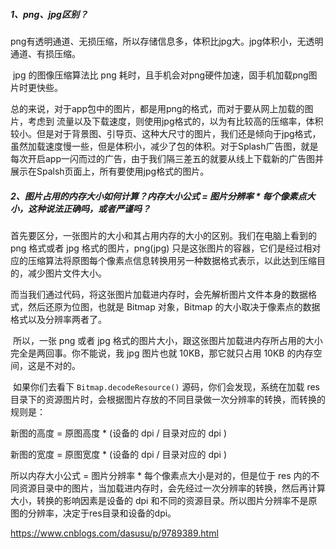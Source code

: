 ##### 1、png、jpg区别？

​      png有透明通道、无损压缩，所以存储信息多，体积比jpg大。jpg体积小，无透明通道、有损压缩。

​      jpg 的图像压缩算法比 png 耗时，且手机会对png硬件加速，固手机加载png图片时更快些。

​     总的来说，对于app包中的图片，都是用png的格式，而对于要从网上加载的图片，考虑到
流量以及下载速度，则使用jpg格式的，以为有比较高的压缩率，体积较小。但是对于背景图、引导页、这种大尺寸的图片，我们还是倾向于jpg格式，虽然加载速度慢一些，但是体积小，减少了包的体积。对于Splash广告图，就是每次开启app一闪而过的广告，由于我们隔三差五的就要从线上下载新的广告图并展示在Spalsh页面上，所有要使用jpg格式的图片。

##### 2、图片占用的内存大小如何计算？内存大小公式 = 图片分辨率 \* 每个像素点大小，这种说法正确吗，或者严谨吗？

​      首先要区分，一张图片的大小和其占用内存的大小的区别。我们在电脑上看到的 png 格式或者 jpg 格式的图片，png(jpg) 只是这张图片的容器，它们是经过相对应的压缩算法将原图每个像素点信息转换用另一种数据格式表示，以此达到压缩目的，减少图片文件大小。

​      而当我们通过代码，将这张图片加载进内存时，会先解析图片文件本身的数据格式，然后还原为位图，也就是 Bitmap 对象，Bitmap 的大小取决于像素点的数据格式以及分辨率两者了。

​      所以，一张 png 或者 jpg 格式的图片大小，跟这张图片加载进内存所占用的大小完全是两回事。你不能说，我 jpg 图片也就 10KB，那它就只占用 10KB 的内存空间，这是不对的。



​      如果你们去看下 `Bitmap.decodeResource()` 源码，你们会发现，系统在加载 res 目录下的资源图片时，会根据图片存放的不同目录做一次分辨率的转换，而转换的规则是：

新图的高度 = 原图高度 * (设备的 dpi / 目录对应的 dpi )

新图的宽度 = 原图宽度 * (设备的 dpi / 目录对应的 dpi )

所以内存大小公式 = 图片分辨率 \* 每个像素点大小是对的，但是位于 res 内的不同资源目录中的图片，当加载进内存时，会先经过一次分辨率的转换，然后再计算大小，转换的影响因素是设备的 dpi 和不同的资源目录。所以图片分辨率不是原图的分辨率，决定于res目录和设备的dpi。


https://www.cnblogs.com/dasusu/p/9789389.html




